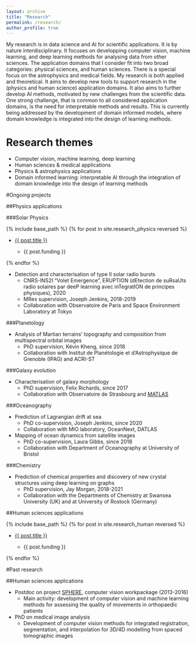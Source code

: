 ```yaml
---
layout: archive
title: "Research"
permalink: /research/
author_profile: true
---
```


My research is in data science and AI for scientific applications.
It is by nature interdisciplinary.
It focuses on developping computer vision, machine learning, and deep learning methods for analysing data from other sciences.
The application domains that I consider fit into two broad categories: physical sciences, and human sciences.
There is a special focus on the astrophysics and medical fields.
My research is both applied and theoretical. It aims to develop new tools to support research in the (physics and human science) application domains.
It also aims to further develop AI methods, motivated by new challenges from the scientific data.
One strong challenge, that is common to all considered application domains, is the need for interpretable methods and results.
This is currently being addressed by the development of domain informed models, where domain knowledge is integrated into the design of learning methods.

Research themes
======
* Computer vision, machine learning, deep learning
* Human sciences & medical applications
* Physics & astrophysics applications
* Domain informed learning: interpretable AI through the integration of domain knowledge into the design of learning methods

#Ongoing projects

##Physics applications

###Solar Physics

{% include base_path %}
{% for post in site.research_physics reversed %}
  <ul>
  <li><a href="{{ post.url }}">{{ post.title }}</a></li>
  <ul>
    <li>{{ post.funding }}</li>
  </ul>
  </ul>
{% endfor %}

* Detection and characterisation of type II solar radio bursts
    * CNRS-INS2I “Volet Emergence”, ERUPTION (dEtection de suRsaUts radio solaires par deeP learning avec inTegratION de principes physiques), 2020
    * MRes supervision, Joseph Jenkins, 2018-2019
    * Collaboration with Observatoire de Paris and Space Environment Laboratory at Tokyo

###Planetology

* Analysis of Martian terrains’ topography and composition from multispectral orbital images
    * PhD supervision, Kévin Kheng, since 2018
    * Collaboration with Institut de Planétologie et d’Astrophysique de Grenoble (IPAG) and ACRI-ST

###Galaxy evolution

* Characterisation of galaxy morphology
    * PhD supervision, Felix Richards, since 2017
    * Collaboration with Observatoire de Strasbourg and [MATLAS](http://obas-matlas.u-strasbg.fr/WP/)

###Oceanography

* Prediction of Lagrangian drift at sea
    * PhD co-supervision, Joseph Jenkins, since 2020
    * Collaboration with MIO laboratory, OceanNext, DATLAS
* Mapping of ocean dynamics from satellite images
    * PhD co-supervision, Laura Gibbs, since 2018
    * Collaboration with Department of Oceanography at University of Bristol

###Chemistry

*	Prediction of chemical properties and discovery of new crystal structures using deep learning on graphs
    * PhD supervision, Jay Morgan, 2018-2021
    * Collaboration with the Departments of Chemistry at Swansea University (UK) and at University of Rostock (Germany)

##Human sciences applications

{% include base_path %}
{% for post in site.research_human reversed %}
  <ul>
  <li><a href="{{ post.url }}">{{ post.title }}</a></li>
  <ul>
    <li>{{ post.funding }}</li>
  </ul>
  </ul>
{% endfor %}


#Past research

##Human sciences applications

* Postdoc on project [SPHERE](https://research-information.bris.ac.uk/en/projects/sphere-epsrc-irc), computer vision workpackage (2013-2016)
    * Main activity: development of computer vision and machine learning methods for assessing the quality of movements in orthopaedic patients
* PhD on medical image analysis
    * Development of computer vision methods for integrated registration, segmentation, and interpolation for 3D/4D modelling from spaced tomographic images
